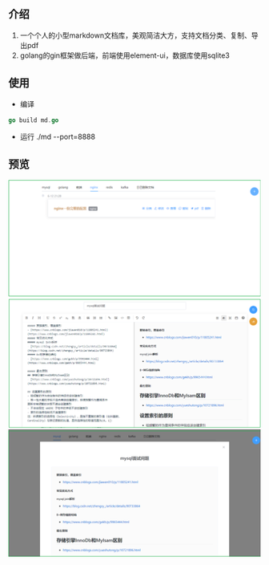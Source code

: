 ## 介绍
1. 一个个人的小型markdown文档库，美观简洁大方，支持文档分类、复制、导出pdf
2. golang的gin框架做后端，前端使用element-ui，数据库使用sqlite3
## 使用
- 编译
```go
go build md.go
```
- 运行
./md --port=8888

## 预览
![preview](./image/preview.png)
![preview](./image/preview1.png)
![preview](./image/preview2.png)

